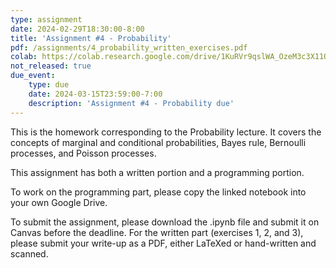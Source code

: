 ```yaml
---
type: assignment
date: 2024-02-29T18:30:00-8:00
title: 'Assignment #4 - Probability'
pdf: /assignments/4_probability_written_exercises.pdf
colab: https://colab.research.google.com/drive/1KuRVr9qslWA_OzeM3c3X11QpcyB2D4mH?usp=sharing
not_released: true
due_event: 
    type: due
    date: 2024-03-15T23:59:00-7:00
    description: 'Assignment #4 - Probability due'
---
```

This is the homework corresponding to the Probability lecture. It covers the concepts of marginal and conditional probabilities, Bayes rule, Bernoulli processes, and Poisson processes.

This assignment has both a written portion and a programming portion. 

To work on the programming part, please copy the linked notebook into your own Google Drive. 

To submit the assignment, please download the .ipynb file and submit it on Canvas before the deadline. For the written part (exercises 1, 2, and 3), please submit your write-up as a PDF, either LaTeXed or hand-written and scanned.
